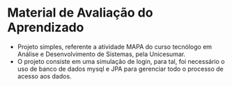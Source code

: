 # Material de Avaliação do Aprendizado

- Projeto simples, referente a atividade MAPA do curso tecnólogo em Análise e Desenvolvimento de Sistemas, pela Unicesumar.
- O projeto consiste em uma simulação de login, para tal, foi necessário o uso de banco de dados mysql e JPA para gerenciar todo o processo de acesso aos dados.


   
